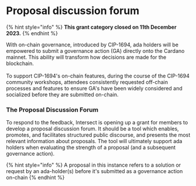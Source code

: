 # Proposal discussion forum

{% hint style="info" %}
**This grant category closed on 11th December 2023.**&#x20;
{% endhint %}

With on-chain governance, introduced by CIP-1694, ada holders will be empowered to submit a governance action (GA) directly onto the Cardano mainnet. This ability will transform how decisions are made for the blockchain. \
\
To support CIP-1694's on-chain features, during the course of the CIP-1694 community workshops, attendees consistently requested off-chain processes and features to ensure GA's have been widely considered and socialized before they are submitted on-chain.&#x20;

### The Proposal Discussion Forum

To respond to the feedback, Intersect is opening up a grant for members to develop a proposal discussion forum. It should be a tool which enables, promotes, and facilitates structured public discourse, and presents the most relevant information about proposals. The tool will ultimately support ada holders when evaluating the strength of a proposal (and a subsequent governance action).

{% hint style="info" %}
A proposal in this instance refers to a solution or request by an ada-holder(s) before it's submitted as a governance action on-chain
{% endhint %}





